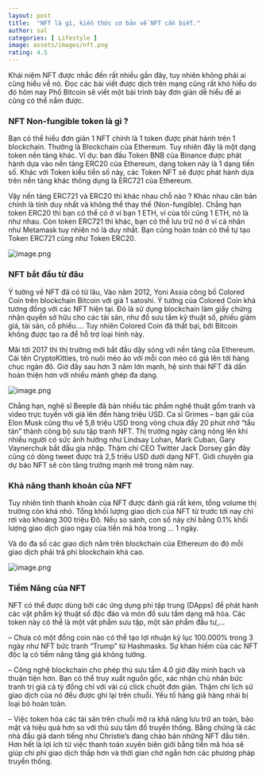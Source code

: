 ```yaml
---
layout: post
title:  "NFT là gì, kiến thức cơ bản về NFT cần biết."
author: sal
categories: [ Lifestyle ]
image: assets/images/nft.png
rating: 4.5
---
```

Khái niệm NFT được nhắc đến rất nhiều gần đây, tuy nhiên không phải ai cũng hiểu về nó. Đọc các bài viết được dịch trên mạng cũng rất khó hiểu do đó hôm nay Phố Bitcoin sẽ viết một bài trình bày đơn giản dễ hiểu để ai cũng có thể nắm được.

### NFT Non-fungible token là gì ?
Bạn có thể hiểu đơn giản 1 NFT chính là 1 token được phát hành trên 1 blockchain. Thường là Blockchain của Ethereum. Tuy nhiên đây là một dạng token nền tảng khác. Ví dụ: ban đầu Token BNB của Binance được phát hành dựa vào nền tảng ERC20 của Ethereum, dạng token này là 1 dạng tiền số. Khác với Token kiểu tiền số này, các Token NFT sẽ được phát hành dựa trên nền tảng khác thông dụng là ERC721 của Ethereum.

Vậy nền tảng ERC721 và ERC20 thì khác nhau chỗ nào ? Khác nhau căn bản chính là tính duy nhất và không thể thay thế (Non-fungible). Chẳng hạn token ERC20 thì bạn có thể có ở ví bạn 1 ETH, ví của tôi cũng 1 ETH, nó là như nhau. Còn token ERC721 thì khác, bạn có thể lưu trữ nó ở ví cá nhân như Metamask tuy nhiên nó là duy nhất. Bạn cũng hoàn toàn có thể tự tạo Token ERC721 cũng như Token ERC20.

![image.png](https://images.viblo.asia/71678017-8a34-46fd-b016-e50a876a4e62.png)

### NFT bắt đầu từ đâu
Ý tưởng về NFT đã có từ lâu, Vào năm 2012, Yoni Assia công bố Colored Coin trên blockchain Bitcoin với giá 1 satoshi. Ý tưởng của Colored Coin khá tương đồng với các NFT hiện tại. Đó là sử dụng blockchain làm giấy chứng nhận quyền sở hữu cho các tài sản, như đồ sưu tầm kỹ thuật số, phiếu giảm giá, tài sản, cổ phiếu…. Tuy nhiên Colored Coin đã thất bại, bởi Bitcoin không được tạo ra để hỗ trợ loại hình này.

Mãi tới 2017 thì thị trường mới bắt đầu dậy sóng với nền tảng của Ethereum. Cái tên CryptoKitties, trò nuôi mèo ảo với mỗi con mèo có giá lên tới hàng chục ngàn đô. Giờ đây sau hơn 3 năm lớn mạnh, hệ sinh thái NFT đã dần hoàn thiện hơn với nhiều mảnh ghép đa dạng.

![image.png](https://images.viblo.asia/533a2b33-ceee-4a5a-b09d-2c3804efb890.png)

Chẳng hạn, nghệ sĩ Beeple đã bán nhiều tác phẩm nghệ thuật gồm tranh và video trực tuyến với giá lên đến hàng triệu USD. Ca sĩ Grimes – bạn gái của Elon Musk cũng thu về 5,8 triệu USD trong vòng chưa đầy 20 phút nhờ “tẩu tán” thành công bộ sưu tập tranh NFT. Thị trường ngày càng nóng lên khi nhiều người có sức ảnh hưởng như Lindsay Lohan, Mark Cuban, Gary Vaynerchuk bắt đầu gia nhập. Thậm chí CEO Twitter Jack Dorsey gần đây cũng có dòng tweet được trả 2,5 triệu USD dưới dạng NFT. Giới chuyên gia dự báo NFT sẽ còn tăng trưởng mạnh mẽ trong năm nay. 

### Khả năng thanh khoản của NFT
Tuy nhiên tính thanh khoản của NFT được đánh giá rất kém, tổng volume thị trường còn khá nhỏ. Tổng khối lượng giao dịch của NFT từ trước tới nay chỉ rơi vào khoảng 300 triệu Đô. Nếu so sánh, con số này chỉ bằng 0.1% khối lượng giao dịch giao ngay của tiền mã hóa trong … 1 ngày.

Và do đa số các giao dịch nằm trên blockchain của Ethereum do đó mỗi giao dịch phải trả phí blockchain khá cao.

![image.png](https://images.viblo.asia/ce4144db-9a57-42e6-a8b4-0bcbca6deb70.png)

### Tiềm Năng của NFT
NFT có thể được dùng bởi các ứng dụng phi tập trung (DApps) để phát hành các vật phẩm kỹ thuật số độc đáo và món đồ sưu tầm dạng mã hóa. Các token này có thể là một vật phẩm sưu tập, một sản phẩm đầu tư,…

– Chưa có một đồng coin nào có thể tạo lợi nhuận kỷ lục 100.000% trong 3 ngày như NFT bức tranh “Trump” từ Hashmasks. Sự khan hiếm của các NFT độc lạ có tiềm năng tăng giá không tưởng.

– Công nghệ blockchain cho phép thú sưu tầm 4.0 giờ đây minh bạch và thuận tiện hơn. Bạn có thể truy xuất nguồn gốc, xác nhận chủ nhân bức tranh trị giá cả tỷ đồng chỉ với vài cú click chuột đơn giản. Thậm chí lịch sử giao dịch của nó đều được ghi lại trên chuỗi. Yếu tố hàng giả hàng nhái bị loại bỏ hoàn toàn.

– Việc token hóa các tài sản trên chuỗi mở ra khả năng lưu trữ an toàn, bảo mật và hiệu quả hơn so với thú sưu tầm đồ truyền thống. Bằng chứng là các nhà đấu giá danh tiếng như Christie’s đang chào bán những NFT đầu tiên. Hơn hết là lợi ích từ việc thanh toán xuyên biên giới bằng tiền mã hóa sẽ giúp chi phí giao dịch thấp hơn và thời gian chờ ngắn hơn các phương pháp truyền thống.